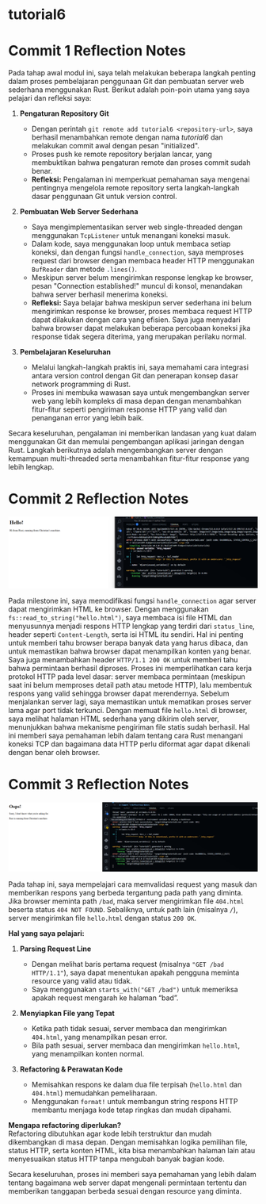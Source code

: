 # tutorial6

# Commit 1 Reflection Notes

Pada tahap awal modul ini, saya telah melakukan beberapa langkah penting dalam proses pembelajaran penggunaan Git dan pembuatan server web sederhana menggunakan Rust. Berikut adalah poin-poin utama yang saya pelajari dan refleksi saya:

1. **Pengaturan Repository Git**  
   - Dengan perintah `git remote add tutorial6 <repository-url>`, saya berhasil menambahkan remote dengan nama *tutorial6* dan melakukan commit awal dengan pesan "initialized".  
   - Proses push ke remote repository berjalan lancar, yang membuktikan bahwa pengaturan remote dan proses commit sudah benar.  
   - **Refleksi:** Pengalaman ini memperkuat pemahaman saya mengenai pentingnya mengelola remote repository serta langkah-langkah dasar penggunaan Git untuk version control.

2. **Pembuatan Web Server Sederhana**  
   - Saya mengimplementasikan server web single-threaded dengan menggunakan `TcpListener` untuk menangani koneksi masuk.  
   - Dalam kode, saya menggunakan loop untuk membaca setiap koneksi, dan dengan fungsi `handle_connection`, saya memproses request dari browser dengan membaca header HTTP menggunakan `BufReader` dan metode `.lines()`.  
   - Meskipun server belum mengirimkan response lengkap ke browser, pesan "Connection established!" muncul di konsol, menandakan bahwa server berhasil menerima koneksi.  
   - **Refleksi:** Saya belajar bahwa meskipun server sederhana ini belum mengirimkan response ke browser, proses membaca request HTTP dapat dilakukan dengan cara yang efisien. Saya juga menyadari bahwa browser dapat melakukan beberapa percobaan koneksi jika response tidak segera diterima, yang merupakan perilaku normal.

3. **Pembelajaran Keseluruhan**  
   - Melalui langkah-langkah praktis ini, saya memahami cara integrasi antara version control dengan Git dan penerapan konsep dasar network programming di Rust.  
   - Proses ini membuka wawasan saya untuk mengembangkan server web yang lebih kompleks di masa depan dengan menambahkan fitur-fitur seperti pengiriman response HTTP yang valid dan penanganan error yang lebih baik.

Secara keseluruhan, pengalaman ini memberikan landasan yang kuat dalam menggunakan Git dan memulai pengembangan aplikasi jaringan dengan Rust. Langkah berikutnya adalah mengembangkan server dengan kemampuan multi-threaded serta menambahkan fitur-fitur response yang lebih lengkap.

# Commit 2 Reflection Notes

![Commit 2 screen capture](/assets/images/commit2.png)


Pada milestone ini, saya memodifikasi fungsi `handle_connection` agar server dapat mengirimkan HTML ke browser. Dengan menggunakan `fs::read_to_string("hello.html")`, saya membaca isi file HTML dan menyusunnya menjadi respons HTTP lengkap yang terdiri dari `status_line`, header seperti `Content-Length`, serta isi HTML itu sendiri. Hal ini penting untuk memberi tahu browser berapa banyak data yang harus dibaca, dan untuk memastikan bahwa browser dapat menampilkan konten yang benar. Saya juga menambahkan header `HTTP/1.1 200 OK` untuk memberi tahu bahwa permintaan berhasil diproses. Proses ini memperlihatkan cara kerja protokol HTTP pada level dasar: server membaca permintaan (meskipun saat ini belum memproses detail path atau metode HTTP), lalu membentuk respons yang valid sehingga browser dapat merendernya. Sebelum menjalankan server lagi, saya memastikan untuk mematikan proses server lama agar port tidak terkunci. Dengan memuat file `hello.html` di browser, saya melihat halaman HTML sederhana yang dikirim oleh server, menunjukkan bahwa mekanisme pengiriman file statis sudah berhasil. Hal ini memberi saya pemahaman lebih dalam tentang cara Rust menangani koneksi TCP dan bagaimana data HTTP perlu diformat agar dapat dikenali dengan benar oleh browser.

# Commit 3 Reflection Notes

![Commit 2 screen capture](/assets/images/commit3.png)

Pada tahap ini, saya mempelajari cara memvalidasi request yang masuk dan memberikan respons yang berbeda tergantung pada path yang diminta. Jika browser meminta path `/bad`, maka server mengirimkan file `404.html` beserta status `404 NOT FOUND`. Sebaliknya, untuk path lain (misalnya `/`), server mengirimkan file `hello.html` dengan status `200 OK`.

**Hal yang saya pelajari:**

1. **Parsing Request Line**  
   - Dengan melihat baris pertama request (misalnya `"GET /bad HTTP/1.1"`), saya dapat menentukan apakah pengguna meminta resource yang valid atau tidak.  
   - Saya menggunakan `starts_with("GET /bad")` untuk memeriksa apakah request mengarah ke halaman “bad”.

2. **Menyiapkan File yang Tepat**  
   - Ketika path tidak sesuai, server membaca dan mengirimkan `404.html`, yang menampilkan pesan error.  
   - Bila path sesuai, server membaca dan mengirimkan `hello.html`, yang menampilkan konten normal.

3. **Refactoring & Perawatan Kode**  
   - Memisahkan respons ke dalam dua file terpisah (`hello.html` dan `404.html`) memudahkan pemeliharaan.  
   - Menggunakan `format!` untuk membangun string respons HTTP membantu menjaga kode tetap ringkas dan mudah dipahami.

**Mengapa refactoring diperlukan?**  
Refactoring dibutuhkan agar kode lebih terstruktur dan mudah dikembangkan di masa depan. Dengan memisahkan logika pemilihan file, status HTTP, serta konten HTML, kita bisa menambahkan halaman lain atau menyesuaikan status HTTP tanpa mengubah banyak bagian kode.

Secara keseluruhan, proses ini memberi saya pemahaman yang lebih dalam tentang bagaimana web server dapat mengenali permintaan tertentu dan memberikan tanggapan berbeda sesuai dengan resource yang diminta.
